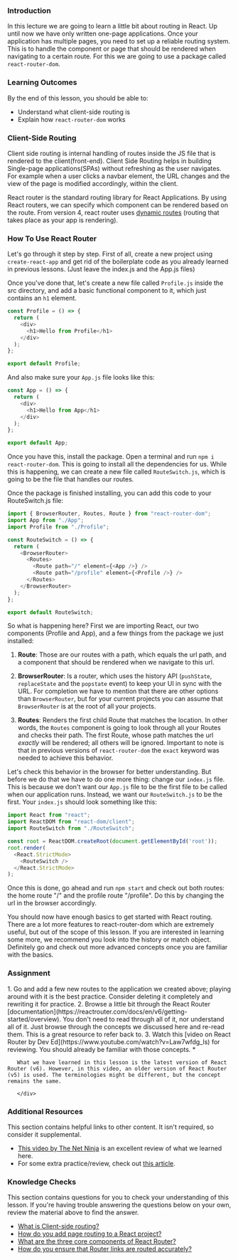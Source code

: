 ### Introduction

In this lecture we are going to learn a little bit about routing in React. Up until now we have only written one-page applications. Once your application has multiple pages, you need to set up a reliable routing system. This is to handle the component or page that should be rendered when navigating to a certain route. For this we are going to use a package called `react-router-dom`.

### Learning Outcomes
By the end of this lesson, you should be able to:

- Understand what client-side routing is
- Explain how `react-router-dom` works

### Client-Side Routing

<span id="client-side-routing">Client side routing is internal handling of routes inside the JS file that is rendered to the client(front-end). Client Side Routing helps in building Single-page applications(SPAs) without refreshing as the user navigates. For example when a user clicks a navbar element, the URL changes and the view of the page is modified accordingly, within the client.</span>
 
React router is the standard routing library for React Applications. By using React routers, we can specify which component can be rendered based on the route. From version 4, react router uses [dynamic routes](https://v5.reactrouter.com/web/guides/philosophy/dynamic-routing) (routing that takes place as your app is rendering).

### How To Use React Router

Let's go through it step by step. First of all, create a new project using `create-react-app` and get rid of the boilerplate code as you already learned in previous lessons. (Just leave the index.js and the App.js files)

Once you've done that, let's create a new file called `Profile.js` inside the src directory, and add a basic functional component to it, which just contains an `h1` element.

~~~javascript
const Profile = () => {
  return (
    <div>
      <h1>Hello from Profile</h1>
    </div>
  );
};

export default Profile;
~~~

And also make sure your `App.js` file looks like this:

~~~javascript
const App = () => {
  return (
    <div>
      <h1>Hello from App</h1>
    </div>
  );
};

export default App;
~~~

Once you have this, install the package. Open a terminal and run `npm i react-router-dom`. This is going to install all the dependencies for us.
While this is happening, we can create a new file called `RouteSwitch.js`, which is going to be the file that handles our routes.

Once the package is finished installing, you can add this code to your RouteSwitch.js file:

~~~javascript
import { BrowserRouter, Routes, Route } from "react-router-dom";
import App from "./App";
import Profile from "./Profile";

const RouteSwitch = () => {
  return (
    <BrowserRouter>
      <Routes>
        <Route path="/" element={<App />} />
        <Route path="/profile" element={<Profile />} />
      </Routes>
    </BrowserRouter>
  );
};

export default RouteSwitch;
~~~

<span id="components">So what is happening here?</span> First we are importing React, our two components (Profile and App), and a few things from the package we just installed:

1. **Route**: Those are our routes with a path, which equals the url path, and a component that should be rendered when we navigate to this url.

2. **BrowserRouter**: Is a router, which uses the history API (`pushState`, `replaceState` and the `popstate` event) to keep your UI in sync with the URL. For completion we have to mention that there are other options than `BrowserRouter`, but for your current projects you can assume that `BrowserRouter` is at the root of all your projects.

3. **Routes**: Renders the first child Route that matches the location. In other words, the `Routes` component is going to look through all your Routes and checks their path. The first Route, whose path matches the url *exactly* will be rendered; all others will be ignored. Important to note is that in previous versions of `react-router-dom` the `exact` keyword was needed to achieve this behavior.

<span id="routing"> Let's check this behavior in the browser for better understanding. But before we do that we have to do one more thing: change our `index.js` file. This is because we don't want our `App.js` file to be the first file to be called when our application runs. Instead, we want our `RouteSwitch.js` to be the first.</span> Your `index.js` should look something like this:

~~~javascript
import React from "react";
import ReactDOM from "react-dom/client";
import RouteSwitch from "./RouteSwitch";

const root = ReactDOM.createRoot(document.getElementById('root'));
root.render(
  <React.StrictMode>
    <RouteSwitch />
  </React.StrictMode>
);
~~~

Once this is done, go ahead and run `npm start` and check out both routes: the home route "/" and the profile route "/profile". Do this by changing the url in the browser accordingly.

You should now have enough basics to get started with React routing. There are a lot more features to react-router-dom which are extremely useful, but out of the scope of this lesson. If you are interested in learning some more, we recommend you look into the history or match object. Definitely go and check out more advanced concepts once you are familiar with the basics.

### Assignment

<div class="lesson-content__panel" markdown="1">
1. Go and add a few new routes to the application we created above; playing around with it is the best practice. Consider deleting it completely and rewriting it for practice.
2. Browse a little bit through the React Router [documentation](https://reactrouter.com/docs/en/v6/getting-started/overview). You don't need to read through all of it, nor understand all of it. Just browse through the concepts we discussed here and re-read them. This is a great resource to refer back to.
3. Watch this [video on React Router by Dev Ed](https://www.youtube.com/watch?v=Law7wfdg_ls) for reviewing. You should already be familiar with those concepts.
    *  <div class="lesson-note" markdown="1">

       What we have learned in this lesson is the latest version of React Router (v6). However, in this video, an older version of React Router (v5) is used. The terminologies might be different, but the concept remains the same.

       </div>
</div>

### Additional Resources
This section contains helpful links to other content. It isn't required, so consider it supplemental.

- [This video by The Net Ninja](https://www.youtube.com/watch?v=QUz3k2O3ZJU&ab_channel=TheNetNinja) is an excellent review of what we learned here.
- For some extra practice/review, check out [this article](https://css-tricks.com/learning-react-router/).

### Knowledge Checks

This section contains questions for you to check your understanding of this lesson. If you're having trouble answering the questions below on your own, review the material above to find the answer.

- <a class="knowledge-check-link" href="#client-side-routing">What is Client-side routing?</a>
- <a class="knowledge-check-link" href="#react-router">How do you add page routing to a React project?</a>
- <a class="knowledge-check-link" href="#components">What are the three core components of React Router?</a>
- <a class="knowledge-check-link" href="#routing">How do you ensure that Router links are routed accurately?</a>

